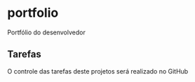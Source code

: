# portfolio

Portfólio do desenvolvedor

## Tarefas

O controle das tarefas deste projetos será realizado no GitHub
